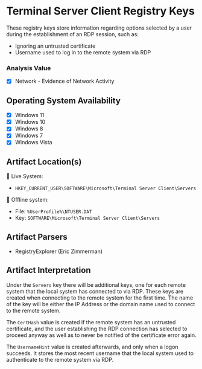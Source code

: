 # Terminal Server Client Registry Keys
These registry keys store information regarding options selected by a user during the establishment of an RDP session, such as:

 - Ignoring an untrusted certificate
 - Username used to log in to the remote system via RDP

### Analysis Value
 - [x] Network - Evidence of Network Activity

## Operating System Availability
 - [x] Windows 11
 - [x] Windows 10
 - [x] Windows 8
 - [x] Windows 7
 - [x] Windows Vista

## Artifact Location(s)
🔋 Live System:
- `HKEY_CURRENT_USER\SOFTWARE\Microsoft\Terminal Server Client\Servers`

🔌 Offline system:
- File: `%UserProfile%\NTUSER.DAT`
- Key: `SOFTWARE\Microsoft\Terminal Server Client\Servers`

## Artifact Parsers
 - RegistryExplorer (Eric Zimmerman)

## Artifact Interpretation
Under the `Servers` key there will be additional keys, one for each remote system that the local system has connected to via RDP. These keys are created when connecting to the remote system for the first time. The name of the key will be either the IP Address or the domain name used to connect to the remote system. 

The `CertHash` value is created if the remote system has an untrusted certificate, and the user establishing the RDP connection has selected to proceed anyway as well as to never be notified of the certificate error again.

The `UsernameHint` value is created afterwards, and only when a logon succeeds. It stores the most recent username that the local system used to authenticate to the remote system via RDP.
